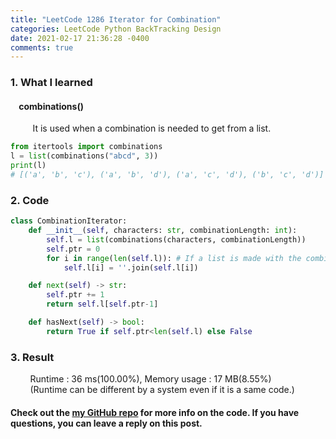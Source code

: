 ```yaml
---
title: "LeetCode 1286 Iterator for Combination"
categories: LeetCode Python BackTracking Design
date: 2021-02-17 21:36:28 -0400
comments: true
---
```


### 1. What I learned
#### &nbsp;&nbsp;&nbsp;&nbsp;combinations()
&nbsp;&nbsp;&nbsp;&nbsp;&nbsp;&nbsp;&nbsp;&nbsp; It is used when a combination is needed to get from a list.   
```python
from itertools import combinations
l = list(combinations("abcd", 3))
print(l)
# [('a', 'b', 'c'), ('a', 'b', 'd'), ('a', 'c', 'd'), ('b', 'c', 'd')]
```

### 2. Code
```python
class CombinationIterator:
    def __init__(self, characters: str, combinationLength: int):
        self.l = list(combinations(characters, combinationLength))
        self.ptr = 0
        for i in range(len(self.l)): # If a list is made with the combination function, each element must be replaced with a word because each element consists of letters connected by ',' rather than words.
            self.l[i] = ''.join(self.l[i])

    def next(self) -> str:
        self.ptr += 1
        return self.l[self.ptr-1]

    def hasNext(self) -> bool:
        return True if self.ptr<len(self.l) else False
```

### 3. Result
&nbsp;&nbsp;&nbsp;&nbsp;&nbsp;&nbsp;&nbsp;&nbsp;Runtime : 36 ms(100.00%), Memory usage : 17 MB(8.55%)  
&nbsp;&nbsp;&nbsp;&nbsp;&nbsp;&nbsp;&nbsp;&nbsp;(Runtime can be different by a system even if it is a same code.)

#### Check out the [my GitHub repo][hyuk-gh] for more info on the code. If you have questions, you can leave a reply on this post.
[hyuk-gh]: https://github.com/dlgur1994/StudyAlgorithms
